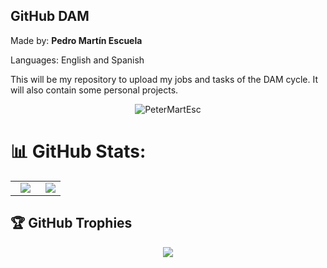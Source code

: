 ## GitHub DAM

Made by: __Pedro Martín Escuela__

Languages: English and Spanish

This will be my repository to upload my jobs and tasks of the DAM cycle. It will also contain some personal projects.

<div align="center">
<img src="https://github-readme-stats.vercel.app/api/top-langs?username=PeterMartEsc&show_icons=true&locale=en&layout=compact" alt="PeterMartEsc" />
</div>

# 📊 GitHub Stats:
<table width="100%" align="center">
  <td width="60%" align="center">
    
  <img src="https://streak-stats.demolab.com?user=PeterMartEsc&theme=dark&locale=es"/>

  </td>
  <td width="40%" align="center">
  <img src="https://github-readme-stats.vercel.app/api/top-langs/?username=PeterMartEsc&theme=radical&hide_border=false&include_all_commits=true&count_private=true"/>
    
  </td>
</table>

## 🏆 GitHub Trophies
<div align="center">
  <img src="https://github-profile-trophy.vercel.app/?username=PeterMartEsc&row=1&column=4&theme=radical&no-frame=false&no-bg=true&margin-w=10"/>
  
</div>
